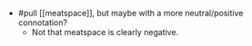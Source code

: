 - #pull [[meatspace]], but maybe with a more neutral/positive connotation?
  - Not that meatspace is clearly negative.